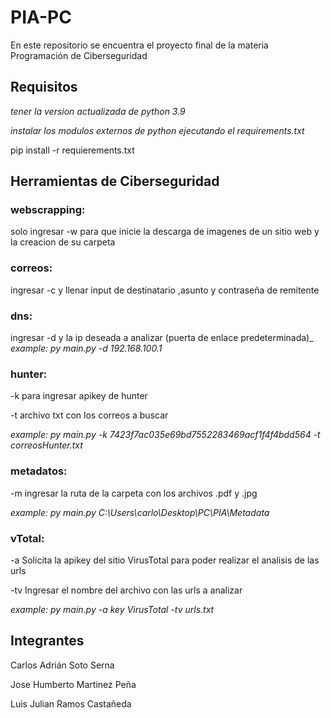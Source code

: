 # PIA-PC
En este repositorio se encuentra el proyecto final de la materia Programación de Ciberseguridad

## Requisitos
_tener la version actualizada de python 3.9_

_instalar los modulos externos de python ejecutando el requirements.txt_

pip install -r requierements.txt


## Herramientas de Ciberseguridad


### webscrapping:
solo ingresar -w para que inicie la descarga de imagenes de un sitio web y la creacion de su carpeta


### correos: 
ingresar -c y llenar input de destinatario ,asunto y contraseña de remitente


### dns: 
ingresar -d y la ip deseada a analizar (puerta de enlace predeterminada)_
_example: py main.py -d 192.168.100.1_


### hunter: 
-k para ingresar apikey de hunter 

-t archivo txt con los correos a buscar

_example: py main.py -k 7423f7ac035e69bd7552283469acf1f4f4bdd564 -t correosHunter.txt_


### metadatos: 
-m ingresar la ruta de la carpeta con los archivos .pdf y .jpg

_example: py main.py  C:\Users\carlo\Desktop\PC\PIA\Metadata_


### vTotal: 
-a Solicita la apikey del sitio VirusTotal para poder realizar el analisis de las urls

-tv Ingresar el nombre del archivo con las urls a analizar

_example: py main.py -a key VirusTotal -tv urls.txt_


## Integrantes 
Carlos Adrián Soto Serna

Jose Humberto Martinez Peña

Luis Julian Ramos Castañeda

